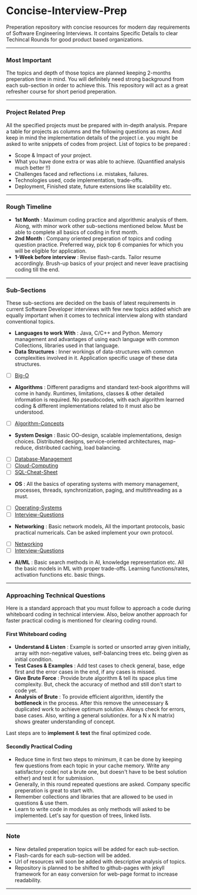 # Concise-Interview-Prep
Preperation repository with concise resources for modern day requirements of Software Engineering Interviews. It contains Specific Details to clear Techincal Rounds for good product based organizations. 

---
### Most Important
The topics and depth of those topics are planned keeping 2-months preperation time in mind. You will definitely need strong background from each sub-section in order to achieve this. This repository will act as a great refresher course for short period preperation.

---
### Project Related Prep
All the specified projects must be prepared with in-depth analysis. Prepare a table for projects as columns and the following questions as rows. And keep in mind the implementation details of the project i.e. you might be asked to write snippets of codes from project. List of topics to be prepared :

* Scope & Impact of your project.
* What you have done extra or was able to achieve. (Quantified analysis much better !!)
* Challenges faced and reflections i.e. mistakes, failures.
* Technologies used, code implementation, trade-offs.
* Deployment, Finished state, future extensions like scalability etc.

---
### Rough Timeline 
* __1st Month__ : Maximum coding practice and algorithmic analysis of them. Along, with minor work other sub-sections mentioned below. Must be able to complete all basics of coding in first month.
* __2nd Month__ : Company oriented preperation of topics and coding question practice. Preferred way, pick top 6 companies for which you will be eligible for application. 
* __1-Week before interview__ : Revise flash-cards. Tailor resume accordingly. Brush-up basics of your project and never leave practising coding till the end.

---
### Sub-Sections

These sub-sections are decided on the basis of latest requirements in current Software Developer interviews with few new topics added which are equally important when it comes to technical interview along with standard conventional topics.  

* __Languages to work With__ : Java, C/C++ and Python. Memory management and advantages of using each language with common Collections, libraries used in that language.
* __Data Structures__ : Inner workings of data-structures with common complexities involved in it. Application specific usage of these data structures.  
- [ ] [Big-O](Big-O/README.md) 
* __Algorithms__ : Different paradigms and standard text-book algorithms will come in handy. Runtimes, limitations, classes & other detailed information is required. No pseudocodes, with each algorithm learned coding & different implementations related to it must also be understood.
- [ ] [Algorithm-Concepts](Algorithm-Concepts/README.md)
* __System Design__ : Basic OO-design, scalable implementations, design choices. Distributed designs, service-oriented architectures, map-reduce, distributed caching, load balancing.
- [ ] [Database-Management](Database-Management/README.md)
- [ ] [Cloud-Computing](Database-Management/CloudComputing.md)
- [ ] [SQL-Cheat-Sheet](Database-Management/SQLCheatSheet.md)
* __OS__ : All the basics of operating systems with memory management, processes, threads, synchronization, paging, and multithreading as a must.
- [ ] [Operating-Systems](Operating-Systems/README.md)
- [ ] [Interview-Questions](Operating-Systems/Interview-Questions/README.md)
* __Networking__ : Basic network models, All the important protocols, basic practical numericals. Can be asked implement your own protocol.
- [ ] [Networking](Networking/README.md)
- [ ] [Interview-Questions](Networking/Interview-Questions/README.md)
* __AI/ML__ : Basic search methods in AI, knowledge representation etc. All the basic models in ML with proper trade-offs. Learning functions/rates, activation functions etc. basic things.

---
### Approaching Technical Questions

Here is a standard approach that you must follow to approach a code during whiteboard coding in technical interview. Also, below another approach for faster practical coding is mentioned for clearing coding round. 

#### First Whiteboard coding

* __Understand & Listen__ : Example is sorted or unsorted array given initially, array with non-negative values, self-balancing trees etc. being given as initial condition.
* __Test Cases & Examples__ : Add test cases to check general, base, edge first and the error cases in the end, if any cases is missed.
* __Give Brute Force__ : Provide brute algorithm & tell its space plus time complexity. But, check the accuracy of method and still don't start to code yet.
* __Analysis of Brute__ : To provide efficient algorithm, identify the __bottleneck__ in the process. After this remove the unnecessary & duplicated work to achieve optimum solution. Always check for errors, base cases. Also, writing a general solution(ex. for a N x N matrix) shows greater understanding of concept.

Last steps are to __implement__ & __test__ the final optimized code.

#### Secondly Practical Coding

* Reduce time in first two steps to minimum, it can be done by keeping few questions from each topic in your cache memory. Write any satisfactory code( not a brute one, but doesn't have to be best solution either) and test it for submission. 
* Generally, in this round repeated questions are asked. Company specific preperation is great to start with.
* Remember collections and libraries that are allowed to be used in questions & use them.
* Learn to write code in modules as only methods will asked to be implemented. Let's say for question of trees, linked lists.

---

### Note
* New detailed preperation topics will be added for each sub-section.
* Flash-cards for each sub-section will be added.
* Url of resources will soon be added with descriptive analysis of topics.
* Repository is planned to be shifted to github-pages with jekyll framework for an easy conversion for web-page format to increase readability.
---
